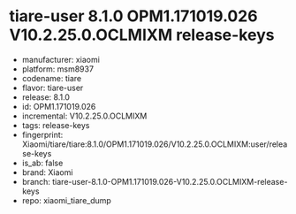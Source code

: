 # tiare-user 8.1.0 OPM1.171019.026 V10.2.25.0.OCLMIXM release-keys
- manufacturer: xiaomi
- platform: msm8937
- codename: tiare
- flavor: tiare-user
- release: 8.1.0
- id: OPM1.171019.026
- incremental: V10.2.25.0.OCLMIXM
- tags: release-keys
- fingerprint: Xiaomi/tiare/tiare:8.1.0/OPM1.171019.026/V10.2.25.0.OCLMIXM:user/release-keys
- is_ab: false
- brand: Xiaomi
- branch: tiare-user-8.1.0-OPM1.171019.026-V10.2.25.0.OCLMIXM-release-keys
- repo: xiaomi_tiare_dump
